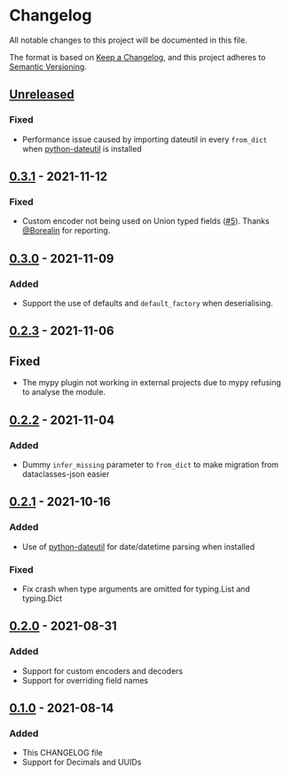 # Changelog
All notable changes to this project will be documented in this file.

The format is based on [Keep a Changelog](https://keepachangelog.com/en/1.0.0/),
and this project adheres to [Semantic Versioning](https://semver.org/spec/v2.0.0.html).

## [Unreleased]
### Fixed
- Performance issue caused by importing dateutil in every `from_dict`
  when [python-dateutil] is installed

## [0.3.1] - 2021-11-12
### Fixed
- Custom encoder not being used on Union typed fields ([#5][#5]).
  Thanks [@Borealin][user-Borealin] for reporting.

## [0.3.0] - 2021-11-09
### Added
- Support the use of defaults and `default_factory` when deserialising.

## [0.2.3] - 2021-11-06
## Fixed
- The mypy plugin not working in external projects due to mypy refusing
  to analyse the module.

## [0.2.2] - 2021-11-04
### Added
- Dummy `infer_missing` parameter to `from_dict` to make migration from
  dataclasses-json easier

## [0.2.1] - 2021-10-16
### Added
- Use of [python-dateutil] for date/datetime parsing when installed
### Fixed
- Fix crash when type arguments are omitted for typing.List and typing.Dict

[python-dateutil]: https://github.com/dateutil/dateutil

## [0.2.0] - 2021-08-31
### Added
- Support for custom encoders and decoders
- Support for overriding field names

## [0.1.0] - 2021-08-14
### Added
- This CHANGELOG file
- Support for Decimals and UUIDs

[Unreleased]: https://github.com/cakemanny/fastclasses-json/compare/v0.3.1...HEAD
[0.3.1]: https://github.com/cakemanny/fastclasses-json/compare/v0.3.0...v0.3.1
[0.3.0]: https://github.com/cakemanny/fastclasses-json/compare/v0.2.3...v0.3.0
[0.2.3]: https://github.com/cakemanny/fastclasses-json/compare/v0.2.2...v0.2.3
[0.2.2]: https://github.com/cakemanny/fastclasses-json/compare/v0.2.1...v0.2.2
[0.2.1]: https://github.com/cakemanny/fastclasses-json/compare/v0.2.0...v0.2.1
[0.2.0]: https://github.com/cakemanny/fastclasses-json/compare/v0.1.0...v0.2.0
[0.1.0]: https://github.com/cakemanny/fastclasses-json/releases/tag/v0.1.0
[user-Borealin]: https://github.com/Borealin
[#5]: https://github.com/cakemanny/fastclasses-json/issues/5
